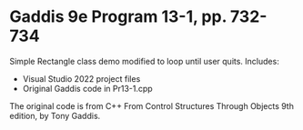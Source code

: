 # Gaddis 9e Program 13-1, pp. 732-734
Simple Rectangle class demo modified to loop until user quits.
Includes:
- Visual Studio 2022 project files
- Original Gaddis code in Pr13-1.cpp

The original code is from C++ From Control Structures Through Objects 9th edition, by Tony Gaddis.
